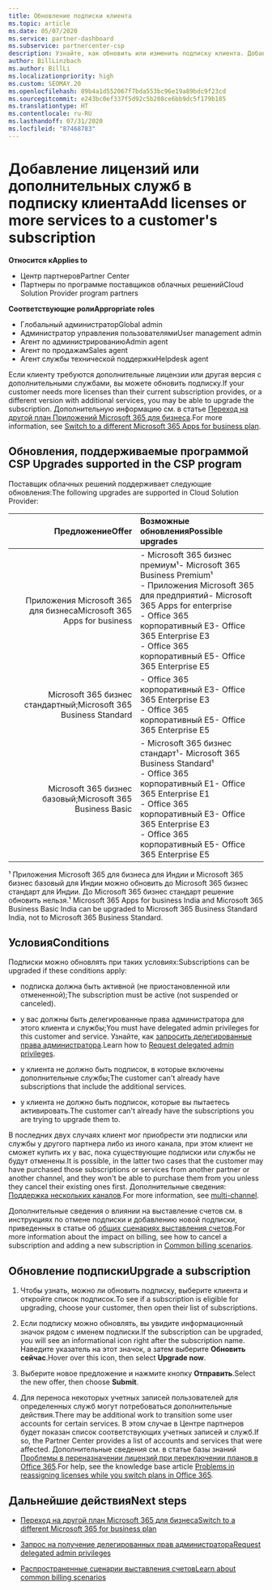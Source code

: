 ```yaml
---
title: Обновление подписки клиента
ms.topic: article
ms.date: 05/07/2020
ms.service: partner-dashboard
ms.subservice: partnercenter-csp
description: Узнайте, как обновить или изменить подписку клиента. Добавьте лицензии или перейдите на другую версию с большим количеством служб.
author: BillLinzbach
ms.author: BillLi
ms.localizationpriority: high
ms.custom: SEOMAY.20
ms.openlocfilehash: 89b4a1d552067f7bda553bc96e19a89bdc9f23cd
ms.sourcegitcommit: e243bc0ef337f5d92c5b208ce6bb9dc5f179b185
ms.translationtype: HT
ms.contentlocale: ru-RU
ms.lasthandoff: 07/31/2020
ms.locfileid: "87468783"
---
```

# <a name="add-licenses-or-more-services-to-a-customers-subscription"></a><span data-ttu-id="fe9a0-104">Добавление лицензий или дополнительных служб в подписку клиента</span><span class="sxs-lookup"><span data-stu-id="fe9a0-104">Add licenses or more services to a customer's subscription</span></span>

<span data-ttu-id="fe9a0-105">**Относится к**</span><span class="sxs-lookup"><span data-stu-id="fe9a0-105">**Applies to**</span></span>

- <span data-ttu-id="fe9a0-106">Центр партнеров</span><span class="sxs-lookup"><span data-stu-id="fe9a0-106">Partner Center</span></span>
- <span data-ttu-id="fe9a0-107">Партнеры по программе поставщиков облачных решений</span><span class="sxs-lookup"><span data-stu-id="fe9a0-107">Cloud Solution Provider program partners</span></span>

<span data-ttu-id="fe9a0-108">**Соответствующие роли**</span><span class="sxs-lookup"><span data-stu-id="fe9a0-108">**Appropriate roles**</span></span>

- <span data-ttu-id="fe9a0-109">Глобальный администратор</span><span class="sxs-lookup"><span data-stu-id="fe9a0-109">Global admin</span></span>
- <span data-ttu-id="fe9a0-110">Администратор управления пользователями</span><span class="sxs-lookup"><span data-stu-id="fe9a0-110">User management admin</span></span>
- <span data-ttu-id="fe9a0-111">Агент по администрированию</span><span class="sxs-lookup"><span data-stu-id="fe9a0-111">Admin agent</span></span>
- <span data-ttu-id="fe9a0-112">Агент по продажам</span><span class="sxs-lookup"><span data-stu-id="fe9a0-112">Sales agent</span></span>
- <span data-ttu-id="fe9a0-113">Агент службы технической поддержки</span><span class="sxs-lookup"><span data-stu-id="fe9a0-113">Helpdesk agent</span></span>

<span data-ttu-id="fe9a0-114">Если клиенту требуются дополнительные лицензии или другая версия с дополнительными службами, вы можете обновить подписку.</span><span class="sxs-lookup"><span data-stu-id="fe9a0-114">If your customer needs more licenses than their current subscription provides, or a different version with additional services, you may be able to upgrade the subscription.</span></span> <span data-ttu-id="fe9a0-115">Дополнительную информацию см. в статье [Переход на другой план Приложений Microsoft 365 для бизнеса](https://go.microsoft.com/fwlink/p/?LinkId=723577).</span><span class="sxs-lookup"><span data-stu-id="fe9a0-115">For more information, see [Switch to a different Microsoft 365 Apps for business plan](https://go.microsoft.com/fwlink/p/?LinkId=723577).</span></span>

## <a name="upgrades-supported-in-the-csp-program"></a><span data-ttu-id="fe9a0-116">Обновления, поддерживаемые программой CSP <a id="upgradesubscription"></a></span><span class="sxs-lookup"><span data-stu-id="fe9a0-116">Upgrades supported in the CSP program <a id="upgradesubscription"></a></span></span>

<span data-ttu-id="fe9a0-117">Поставщик облачных решений поддерживает следующие обновления:</span><span class="sxs-lookup"><span data-stu-id="fe9a0-117">The following upgrades are supported in Cloud Solution Provider:</span></span>

| <span data-ttu-id="fe9a0-118">Предложение</span><span class="sxs-lookup"><span data-stu-id="fe9a0-118">Offer</span></span> | <span data-ttu-id="fe9a0-119">Возможные обновления</span><span class="sxs-lookup"><span data-stu-id="fe9a0-119">Possible upgrades</span></span>|
|---:|:---|
| <span data-ttu-id="fe9a0-120">Приложения Microsoft 365 для бизнеса</span><span class="sxs-lookup"><span data-stu-id="fe9a0-120">Microsoft 365 Apps for business</span></span>   | <span data-ttu-id="fe9a0-121">- Microsoft 365 бизнес премиум¹</span><span class="sxs-lookup"><span data-stu-id="fe9a0-121">- Microsoft 365 Business Premium¹</span></span> <br/>  <span data-ttu-id="fe9a0-122">- Приложения Microsoft 365 для предприятий</span><span class="sxs-lookup"><span data-stu-id="fe9a0-122">- Microsoft 365 Apps for enterprise</span></span> <br/> <span data-ttu-id="fe9a0-123">- Office 365 корпоративный E3</span><span class="sxs-lookup"><span data-stu-id="fe9a0-123">- Office 365 Enterprise E3</span></span> <br/> <span data-ttu-id="fe9a0-124">- Office 365 корпоративный E5</span><span class="sxs-lookup"><span data-stu-id="fe9a0-124">- Office 365 Enterprise E5</span></span> <br/> |
| <span data-ttu-id="fe9a0-125">Microsoft 365 бизнес стандартный;</span><span class="sxs-lookup"><span data-stu-id="fe9a0-125">Microsoft 365 Business Standard</span></span>    | <span data-ttu-id="fe9a0-126">- Office 365 корпоративный E3</span><span class="sxs-lookup"><span data-stu-id="fe9a0-126">- Office 365 Enterprise E3</span></span> <br/> <span data-ttu-id="fe9a0-127">- Office 365 корпоративный E5</span><span class="sxs-lookup"><span data-stu-id="fe9a0-127">- Office 365 Enterprise E5</span></span> <br/> |
| <span data-ttu-id="fe9a0-128">Microsoft 365 бизнес базовый;</span><span class="sxs-lookup"><span data-stu-id="fe9a0-128">Microsoft 365 Business Basic</span></span> | <span data-ttu-id="fe9a0-129">- Microsoft 365 бизнес стандарт¹</span><span class="sxs-lookup"><span data-stu-id="fe9a0-129">- Microsoft 365 Business Standard¹</span></span> <br/> <span data-ttu-id="fe9a0-130">- Office 365 корпоративный E1</span><span class="sxs-lookup"><span data-stu-id="fe9a0-130">- Office 365 Enterprise E1</span></span> <br/> <span data-ttu-id="fe9a0-131">- Office 365 корпоративный E3</span><span class="sxs-lookup"><span data-stu-id="fe9a0-131">- Office 365 Enterprise E3</span></span><br/> <span data-ttu-id="fe9a0-132">- Office 365 корпоративный E5</span><span class="sxs-lookup"><span data-stu-id="fe9a0-132">- Office 365 Enterprise E5</span></span> <br/> |

<span data-ttu-id="fe9a0-133">¹ Приложения Microsoft 365 для бизнеса для Индии и Microsoft 365 бизнес базовый для Индии можно обновить до Microsoft 365 бизнес стандарт для Индии. До Microsoft 365 бизнес стандарт решение обновить нельзя.</span><span class="sxs-lookup"><span data-stu-id="fe9a0-133">¹ Microsoft 365 Apps for business India and Microsoft 365 Business Basic India can be upgraded to Microsoft 365 Business Standard India, not to Microsoft 365 Business Standard.</span></span>


## <a name="conditions"></a><span data-ttu-id="fe9a0-134">Условия</span><span class="sxs-lookup"><span data-stu-id="fe9a0-134">Conditions</span></span>

<span data-ttu-id="fe9a0-135">Подписки можно обновлять при таких условиях:</span><span class="sxs-lookup"><span data-stu-id="fe9a0-135">Subscriptions can be upgraded if these conditions apply:</span></span>

- <span data-ttu-id="fe9a0-136">подписка должна быть активной (не приостановленной или отмененной);</span><span class="sxs-lookup"><span data-stu-id="fe9a0-136">The subscription must be active (not suspended or canceled).</span></span>

- <span data-ttu-id="fe9a0-137">у вас должны быть делегированные права администратора для этого клиента и службы;</span><span class="sxs-lookup"><span data-stu-id="fe9a0-137">You must have delegated admin privileges for this customer and service.</span></span> <span data-ttu-id="fe9a0-138">Узнайте, как [запросить делегированные права администратора](request-a-relationship-with-a-customer.md).</span><span class="sxs-lookup"><span data-stu-id="fe9a0-138">Learn how to [Request delegated admin privileges](request-a-relationship-with-a-customer.md).</span></span>

- <span data-ttu-id="fe9a0-139">у клиента не должно быть подписок, в которые включены дополнительные службы;</span><span class="sxs-lookup"><span data-stu-id="fe9a0-139">The customer can't already have subscriptions that include the additional services.</span></span>

- <span data-ttu-id="fe9a0-140">у клиента не должно быть подписок, которые вы пытаетесь активировать.</span><span class="sxs-lookup"><span data-stu-id="fe9a0-140">The customer can't already have the subscriptions you are trying to upgrade them to.</span></span>

<span data-ttu-id="fe9a0-141">В последних двух случаях клиент мог приобрести эти подписки или службы у другого партнера либо из иного канала, при этом клиент не сможет купить их у вас, пока существующие подписки или службы не будут отменены.</span><span class="sxs-lookup"><span data-stu-id="fe9a0-141">It is possible, in the latter two cases that the customer may have purchased those subscriptions or services from another partner or another channel, and they won't be able to purchase them from you unless they cancel their existing ones first.</span></span> <span data-ttu-id="fe9a0-142">Дополнительные сведения: [Поддержка нескольких каналов](multichannel.md).</span><span class="sxs-lookup"><span data-stu-id="fe9a0-142">For more information, see [multi-channel](multichannel.md).</span></span>

<span data-ttu-id="fe9a0-143">Дополнительные сведения о влиянии на выставление счетов см. в инструкциях по отмене подписки и добавлению новой подписки, приведенных в статье об [общих сценариях выставления счетов](common-billing-scenarios.md).</span><span class="sxs-lookup"><span data-stu-id="fe9a0-143">For more information about the impact on billing, see how to cancel a subscription and adding a new subscription in [Common billing scenarios](common-billing-scenarios.md).</span></span>

## <a name="upgrade-a-subscription"></a><span data-ttu-id="fe9a0-144">Обновление подписки</span><span class="sxs-lookup"><span data-stu-id="fe9a0-144">Upgrade a subscription</span></span>

1. <span data-ttu-id="fe9a0-145">Чтобы узнать, можно ли обновить подписку, выберите клиента и откройте список подписок.</span><span class="sxs-lookup"><span data-stu-id="fe9a0-145">To see if a subscription is eligible for upgrading, choose your customer, then open their list of subscriptions.</span></span>

2. <span data-ttu-id="fe9a0-146">Если подписку можно обновлять, вы увидите информационный значок рядом с именем подписки.</span><span class="sxs-lookup"><span data-stu-id="fe9a0-146">If the subscription can be upgraded, you will see an informational icon right after the subscription name.</span></span> <span data-ttu-id="fe9a0-147">Наведите указатель на этот значок, а затем выберите **Обновить сейчас**.</span><span class="sxs-lookup"><span data-stu-id="fe9a0-147">Hover over this icon, then select **Upgrade now**.</span></span>

3. <span data-ttu-id="fe9a0-148">Выберите новое предложение и нажмите кнопку **Отправить**.</span><span class="sxs-lookup"><span data-stu-id="fe9a0-148">Select the new offer, then choose **Submit**.</span></span>

4. <span data-ttu-id="fe9a0-149">Для переноса некоторых учетных записей пользователей для определенных служб могут потребоваться дополнительные действия.</span><span class="sxs-lookup"><span data-stu-id="fe9a0-149">There may be additional work to transition some user accounts for certain services.</span></span> <span data-ttu-id="fe9a0-150">В этом случае в Центре партнеров будет показан список соответствующих учетных записей и служб.</span><span class="sxs-lookup"><span data-stu-id="fe9a0-150">If so, the Partner Center provides a list of accounts and services that were affected.</span></span> <span data-ttu-id="fe9a0-151">Дополнительные сведения см. в статье базы знаний [Проблемы в переназначении лицензий при переключении планов в Office 365](https://go.microsoft.com/fwlink/p/?LinkId=723576).</span><span class="sxs-lookup"><span data-stu-id="fe9a0-151">For help, see the knowledge base article [Problems in reassigning licenses while you switch plans in Office 365](https://go.microsoft.com/fwlink/p/?LinkId=723576).</span></span>

## <a name="next-steps"></a><span data-ttu-id="fe9a0-152">Дальнейшие действия</span><span class="sxs-lookup"><span data-stu-id="fe9a0-152">Next steps</span></span>

- [<span data-ttu-id="fe9a0-153">Переход на другой план Microsoft 365 для бизнеса</span><span class="sxs-lookup"><span data-stu-id="fe9a0-153">Switch to a different Microsoft 365 for business plan</span></span>](https://go.microsoft.com/fwlink/p/?LinkId=723577)

- [<span data-ttu-id="fe9a0-154">Запрос на получение делегированных прав администратора</span><span class="sxs-lookup"><span data-stu-id="fe9a0-154">Request delegated admin privileges</span></span>](request-a-relationship-with-a-customer.md)

- [<span data-ttu-id="fe9a0-155">Распространенные сценарии выставления счетов</span><span class="sxs-lookup"><span data-stu-id="fe9a0-155">Learn about common billing scenarios</span></span>](common-billing-scenarios.md)
